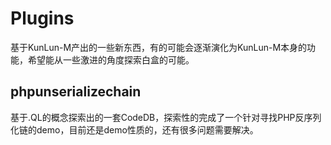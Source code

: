 # Plugins

基于KunLun-M产出的一些新东西，有的可能会逐渐演化为KunLun-M本身的功能，希望能从一些激进的角度探索白盒的可能。


## phpunserializechain

基于.QL的概念探索出的一套CodeDB，探索性的完成了一个针对寻找PHP反序列化链的demo，目前还是demo性质的，还有很多问题需要解决。

[](./phpunserializechain/)